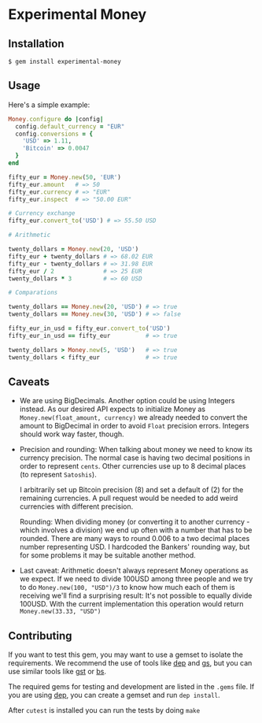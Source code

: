 Experimental Money
====


Installation
------------

``` console
$ gem install experimental-money
```

Usage
-----

Here's a simple example:

``` ruby
Money.configure do |config|
  config.default_currency = "EUR"
  config.conversions = {
    'USD' => 1.11,
    'Bitcoin' => 0.0047
  }
end

fifty_eur = Money.new(50, 'EUR')
fifty_eur.amount   # => 50
fifty_eur.currency # => "EUR"
fifty_eur.inspect  # => "50.00 EUR"

# Currency exchange
fifty_eur.convert_to('USD') # => 55.50 USD

# Arithmetic

twenty_dollars = Money.new(20, 'USD')
fifty_eur + twenty_dollars # => 68.02 EUR
fifty_eur - twenty_dollars # => 31.98 EUR
fifty_eur / 2              # => 25 EUR
twenty_dollars * 3         # => 60 USD

# Comparations

twenty_dollars == Money.new(20, 'USD') # => true
twenty_dollars == Money.new(30, 'USD') # => false

fifty_eur_in_usd = fifty_eur.convert_to('USD')
fifty_eur_in_usd == fifty_eur          # => true

twenty_dollars > Money.new(5, 'USD')   # => true
twenty_dollars < fifty_eur             # => true

```

Caveats
------------

  - We are using BigDecimals. Another option could be using Integers
    instead. As our desired API expects to initialize Money as `Money.new(float_amount, currency)` we already needed to convert the amount to BigDecimal in order to avoid `Float` precision errors. Integers should work way faster, though.
  - Precision and rounding: When talking about money we need to know its
    currency precision. The normal case is having two decimal positions
    in order to represent `cents`. Other currencies use up to 8 decimal
    places (to represent `Satoshis`).
  
    I arbitrarily set up Bitcoin precision (8) and set a default of (2)
    for the remaining currencies. A pull request would be needed to add
    weird currencies with different precision.
  
    Rounding:
    When dividing money (or converting it to another currency -which
    involves a division) we end up often with a number that has to be
    rounded. There are many ways to round 0.006 to a two decimal places
    number representing USD. I hardcoded the Bankers' rounding way, but
    for some problems it may be suitable another method.
  
  - Last caveat: Arithmetic doesn't always represent Money operations as
    we expect. If we need to divide 100USD among three people and we try
    to do `Money.new(100, "USD")/3` to know how much each of them is
    receiving we'll find a surprising result: It's not possible to
    equally divide 100USD. With the current implementation this operation
    would return `Money.new(33.33, "USD")`


Contributing
------------

If you want to test this gem, you may want to use a gemset to isolate
the requirements. We recommend the use of tools like [dep][dep] and
[gs][gs], but you can use similar tools like [gst][gst] or [bs][bs].

The required gems for testing and development are listed in the
`.gems` file. If you are using [dep][dep], you can create a gemset
and run `dep install`.

After `cutest` is installed you can run the tests by doing `make`

[dep]: http://cyx.github.io/dep/
[gs]: http://soveran.github.io/gs/
[gst]: https://github.com/tonchis/gst
[bs]: https://github.com/educabilia/bs
